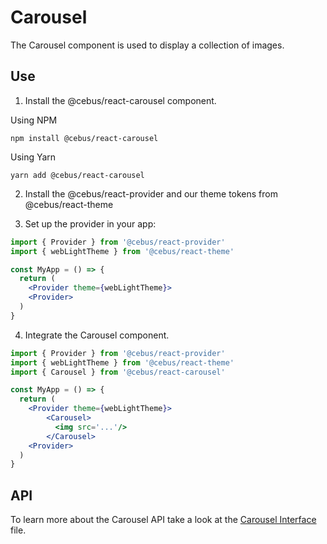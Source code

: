 # Carousel

The Carousel component is used to display a collection of images.

## Use

1. Install the @cebus/react-carousel component.

Using NPM

```
npm install @cebus/react-carousel
```

Using Yarn

```
yarn add @cebus/react-carousel
```

2. Install the @cebus/react-provider and our theme tokens from @cebus/react-theme

3. Set up the provider in your app:

```jsx
import { Provider } from '@cebus/react-provider'
import { webLightTheme } from '@cebus/react-theme'

const MyApp = () => {
  return (
    <Provider theme={webLightTheme}>
    <Provider>
  )
}
```

4. Integrate the Carousel component.

```jsx
import { Provider } from '@cebus/react-provider'
import { webLightTheme } from '@cebus/react-theme'
import { Carousel } from '@cebus/react-carousel'

const MyApp = () => {
  return (
    <Provider theme={webLightTheme}>
        <Carousel>
          <img src='...'/>
        </Carousel>
    <Provider>
  )
}
```

## API

To learn more about the Carousel API take a look at the [Carousel Interface](src/components/Carousel/Carousel.types.ts) file.
